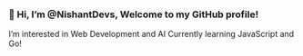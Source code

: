 <h3>👋 Hi, I’m @NishantDevs, Welcome to my GitHub profile! </h3>

I’m interested in Web Development and AI
Currently learning JavaScript and Go!
